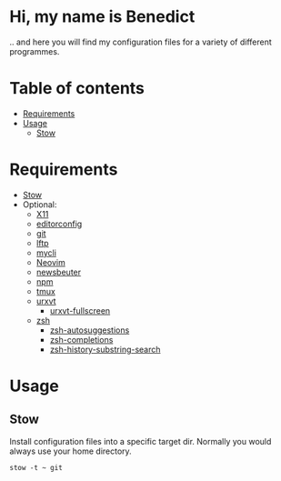 # Hi, my name is Benedict

.. and here you will find my configuration files for a variety of different programmes.

# Table of contents

- [Requirements](#requirements)
- [Usage](#usage)
  - [Stow](#stow)

# Requirements

- [Stow](https://www.gnu.org/software/stow/)
- Optional:
  - [X11](https://en.wikipedia.org/wiki/X_Window_System)
  - [editorconfig](http://editorconfig.org/)
  - [git](https://git-scm.com/)
  - [lftp](https://lftp.yar.ru/)
  - [mycli](https://www.mycli.net/)
  - [Neovim](https://neovim.io/)
  - [newsbeuter](http://newsbeuter.org/)
  - [npm](https://www.npmjs.com/)
  - [tmux](https://github.com/tmux/tmux/wiki)
  - [urxvt](http://software.schmorp.de/pkg/rxvt-unicode.html)
    - [urxvt-fullscreen](https://wiki.archlinux.org/index.php/Rxvt-unicode#Fullscreen)
  - [zsh](http://www.zsh.org/)
    - [zsh-autosuggestions](https://github.com/zsh-users/zsh-autosuggestions)
    - [zsh-completions](https://github.com/zsh-users/zsh-completions)
    - [zsh-history-substring-search](https://github.com/zsh-users/zsh-history-substring-search)

# Usage

## Stow

Install configuration files into a specific target dir. Normally you would always use your
home directory.

```
stow -t ~ git
```

